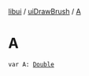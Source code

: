 [libui](../index.md) / [uiDrawBrush](index.md) / [A](./-a.md)

# A

`var A: `[`Double`](https://kotlinlang.org/api/latest/jvm/stdlib/kotlin/-double/index.html)